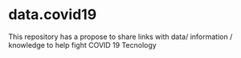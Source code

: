 # data.covid19
This repository has a propose to share links with data/ information / knowledge to help fight COVID 19 Tecnology
